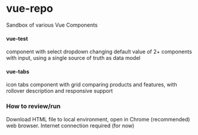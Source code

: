 # vue-repo
Sandbox of various Vue Components

#### vue-test
component with select dropdown changing default value of 2+ components with input, using a single source of truth as data model

#### vue-tabs
icon tabs component with grid comparing products and features, with rollover description and responsive support

### How to review/run
Download HTML file to local environment, open in Chrome (recommended) web browser. Internet connection required (for now)
